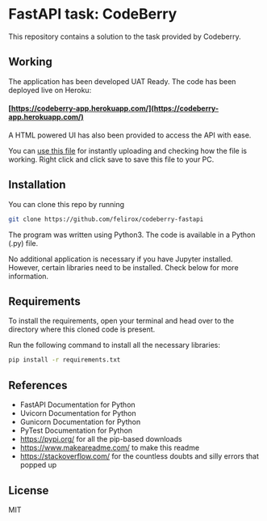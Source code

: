 # FastAPI task: CodeBerry

This repository contains a solution to the task provided by Codeberry.


## Working

The application has been developed UAT Ready. 
The code has been deployed live on Heroku:
#### [https://codeberry-app.herokuapp.com/](https://codeberry-app.herokuapp.com/)

A HTML powered UI has also been provided to access the API with ease.

You can [use this file](https://raw.githubusercontent.com/felirox/codeberry-fastapi/main/ttrfastapi.csv) for instantly uploading and checking how the file is working.
Right click and click save to save this file to your PC.

## Installation

You can clone this repo by running
```bash
git clone https://github.com/felirox/codeberry-fastapi
```

The program was written using Python3. The code is available in a Python (.py) file. 

No additional application is necessary if you have Jupyter installed. However, certain libraries need to be installed. Check below for more information.

## Requirements

To install the requirements, open your terminal and head over to the directory where this cloned code is present. 

Run the following command to install all the necessary libraries:

```bash
pip install -r requirements.txt
```

## References
- FastAPI Documentation for Python
- Uvicorn Documentation for Python
- Gunicorn Documentation for Python
- PyTest Documentation for Python
- https://pypi.org/ for all the pip-based downloads
- https://www.makeareadme.com/ to make this readme
- https://stackoverflow.com/ for the countless doubts and silly errors that popped up

## License
MIT